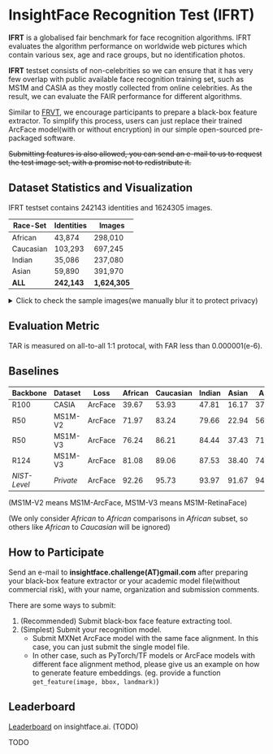 # InsightFace Recognition Test (IFRT)
**IFRT** is a globalised fair benchmark for face recognition algorithms. IFRT evaluates the algorithm performance on worldwide web pictures which contain various sex, age and race groups, but no identification photos.

**IFRT** testset consists of non-celebrities so we can ensure that it has very few overlap with public available face recognition training set, such as MS1M and CASIA as they mostly collected from online celebrities. As the result, we can evaluate the FAIR performance for different algorithms.

Similar to [FRVT](https://www.nist.gov/programs-projects/face-recognition-vendor-test-frvt), we encourage participants to prepare a black-box feature extractor. To simplify this process, users can just replace their trained ArcFace model(with or without encryption) in our simple open-sourced pre-packaged software.

~~Submitting features is also allowed, you can send an e-mail to us to request the test image set, with a promise not to redistribute it.~~

## Dataset Statistics and Visualization

IFRT testset contains 242143 identities and 1624305 images.

| Race-Set     | Identities | Images      |
| ------- | ---------- | ----------- |
| African   | 43,874     | 298,010     |
| Caucasian   | 103,293    | 697,245     |
| Indian  | 35,086     | 237,080     |
| Asian   | 59,890     | 391,970     |
| **ALL** | **242,143** | **1,624,305** |

<details>
  <summary>Click to check the sample images(we manually blur it to protect privacy) </summary>
  <img src="https://github.com/nttstar/insightface-resources/blob/master/images/ifrtsample_blur.jpg" alt="ifrtsample" width="640">
</details>

## Evaluation Metric

TAR is measured on all-to-all 1:1 protocal, with FAR less than 0.000001(e-6).

## Baselines

| Backbone     | Dataset     | Loss    | African | Caucasian | Indian | Asian | ALL   |
| ------------ | ----------- | ------- | ----- | ----- | ------ | ----- | ----- |
| R100         | CASIA       | ArcFace | 39.67 | 53.93 | 47.81  | 16.17 | 37.53 |
| R50          | MS1M-V2     | ArcFace | 71.97 | 83.24 | 79.66  | 22.94 | 56.20 |
| R50          | MS1M-V3     | ArcFace | 76.24 | 86.21 | 84.44  | 37.43 | 71.02 |
| R124         | MS1M-V3     | ArcFace | 81.08 | 89.06 | 87.53  | 38.40 | 74.76 |
| *NIST-Level* | *Private*   | ArcFace | 92.26 | 95.73 | 93.97  | 91.67 | 94.76 |

(MS1M-V2 means MS1M-ArcFace, MS1M-V3 means MS1M-RetinaFace)

(We only consider *African* to *African* comparisons in *African* subset, so others like *African* to *Caucasian* will be ignored)

## How to Participate

Send an e-mail to **insightface.challenge(AT)gmail.com** after preparing your black-box feature extractor or your academic model file(without commercial risk), with your name, organization and submission comments.

There are some ways to submit:

1. (Recommended) Submit black-box face feature extracting tool.
2. (Simplest) Submit your recognition model.
    * Submit MXNet ArcFace model with the same face alignment. In this case, you can just submit the single model file.
    * In other case, such as PyTorch/TF models or ArcFace models with different face alignment method, please give us an example on how to generate feature embeddings. (eg. provide a function `get_feature(image, bbox, landmark)`)

## Leaderboard

[Leaderboard](http://insightface.ai/IFRT) on insightface.ai. (TODO)

TODO

